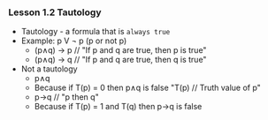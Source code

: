 ### Lesson 1.2 Tautology

- Tautology - a formula that is `always true`
- Example: p V ¬ p (p or not p)
  - (p∧q) -> p // "If p and q are true, then p is true"
  - (p∧q) -> q // "If p and q are true, then q is true"
- Not a tautology
  - p∧q
  - Because if T(p) = 0 then p∧q is false
    "T(p) // Truth value of p"
  - p->q // "p then q"
  - Because if T(p) = 1 and T(q) then p->q is false
